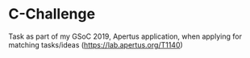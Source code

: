 # C-Challenge
Task as part of my GSoC 2019, Apertus application, when applying for matching tasks/ideas
(https://lab.apertus.org/T1140)
